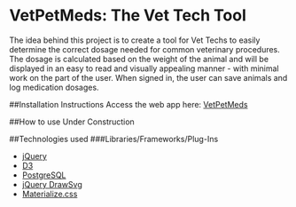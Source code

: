 # VetPetMeds: The Vet Tech Tool

The idea behind this project is to create a tool for Vet Techs to easily determine the correct dosage needed for common veterinary procedures. The dosage is calculated based on the weight of the animal and will be displayed in an easy to read and visually appealing manner - with minimal work on the part of the user. When signed in, the user can save animals and log medication dosages.

##Installation Instructions
Access the web app here: [VetPetMeds](https://vetpetmeds.herokuapp.com/)

##How to use
Under Construction

##Technologies used
###Libraries/Frameworks/Plug-Ins
* [jQuery](https://jquery.com/)
* [D3](http://d3js.org/)
* [PostgreSQL](http://www.postgresql.org/)
* [jQuery DrawSvg](http://lcdsantos.github.io/jquery-drawsvg/)
* [Materialize.css](http://materializecss.com/)

